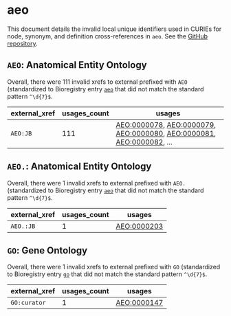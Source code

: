 # aeo

This document details the invalid local unique identifiers used in CURIEs
for node, synonym, and definition cross-references in `aeo`. See the [GitHub repository](https://github.com/obophenotype/human-developmental-anatomy-ontology).


## `AEO`: Anatomical Entity Ontology

Overall, there were 111 invalid
xrefs to external prefixed with `AEO` (standardized to Bioregistry
entry [`aeo`]((https://bioregistry.io/aeo)) that
did not match the standard pattern `^\d{7}$`.

| external_xref   |   usages_count | usages                                                                                                                                                                                                                                                             |
|-----------------|----------------|--------------------------------------------------------------------------------------------------------------------------------------------------------------------------------------------------------------------------------------------------------------------|
| `AEO:JB`        |            111 | [AEO:0000078](https://bioregistry.io/AEO:0000078), [AEO:0000079](https://bioregistry.io/AEO:0000079), [AEO:0000080](https://bioregistry.io/AEO:0000080), [AEO:0000081](https://bioregistry.io/AEO:0000081), [AEO:0000082](https://bioregistry.io/AEO:0000082), ... |

## `AEO.`: Anatomical Entity Ontology

Overall, there were 1 invalid
xrefs to external prefixed with `AEO.` (standardized to Bioregistry
entry [`aeo`]((https://bioregistry.io/aeo)) that
did not match the standard pattern `^\d{7}$`.

| external_xref   |   usages_count | usages                                            |
|-----------------|----------------|---------------------------------------------------|
| `AEO.:JB`       |              1 | [AEO:0000203](https://bioregistry.io/AEO:0000203) |

## `GO`: Gene Ontology

Overall, there were 1 invalid
xrefs to external prefixed with `GO` (standardized to Bioregistry
entry [`go`]((https://bioregistry.io/go)) that
did not match the standard pattern `^\d{7}$`.

| external_xref   |   usages_count | usages                                            |
|-----------------|----------------|---------------------------------------------------|
| `GO:curator`    |              1 | [AEO:0000147](https://bioregistry.io/AEO:0000147) |


